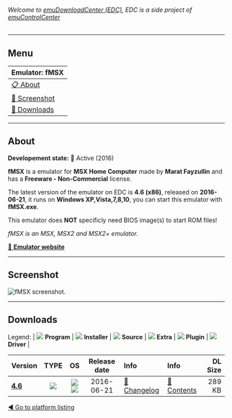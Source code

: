 ###### Welcome to [emuDownloadCenter (EDC)](https://github.com/PhoenixInteractiveNL/emuDownloadCenter/wiki/), EDC is a side project of [emuControlCenter](https://github.com/PhoenixInteractiveNL/emuControlCenter/wiki/)
***
## Menu
| **Emulator: fMSX** |
|:---------|
| [:clipboard: About](#about) |
| [:sunrise: Screenshot](#screenshot) |
| [:floppy_disk: Downloads](#downloads) |
***
## About
**Developement state:** :large_blue_circle: Active (2016)

**fMSX** is a emulator for **MSX Home Computer** made by **Marat Fayzullin** and has a **Freeware - Non-Commercial** license.

The latest version of the emulator on EDC is **4.6 (x86)**, released on **2016-06-21**, it runs on **Windows XP,Vista,7,8,10**, you can start this emulator with **fMSX.exe**.

This emulator does **NOT** specificly need BIOS image(s) to start ROM files!

_fMSX is an MSX, MSX2 and MSX2+ emulator._

[:link: **Emulator website**](http://fms.komkon.org)
***
## Screenshot
![](https://raw.githubusercontent.com/PhoenixInteractiveNL/emuDownloadCenter/master/hooks/fmsx/emulator_screen_01.jpg "fMSX screenshot.")
***
## Downloads
Legend:
| ![](https://raw.githubusercontent.com/wiki/PhoenixInteractiveNL/emuDownloadCenter/images_misc/icon_program_24.png) **Program** | 
![](https://raw.githubusercontent.com/wiki/PhoenixInteractiveNL/emuDownloadCenter/images_misc/icon_installer_24.png) **Installer** | 
![](https://raw.githubusercontent.com/wiki/PhoenixInteractiveNL/emuDownloadCenter/images_misc/icon_source_code_24.png) **Source** | 
![](https://raw.githubusercontent.com/wiki/PhoenixInteractiveNL/emuDownloadCenter/images_misc/icon_extra_24.png) **Extra** | 
![](https://raw.githubusercontent.com/wiki/PhoenixInteractiveNL/emuDownloadCenter/images_misc/icon_plugin_24.png) **Plugin** | 
![](https://raw.githubusercontent.com/wiki/PhoenixInteractiveNL/emuDownloadCenter/images_misc/icon_driver_24.png) **Driver** | 


| Version  | TYPE | OS | Release date  | Info       | Info       | DL Size    |
|:---------|:----:|:--:|:-------------:|:-----------|:-----------|-----------:|
| [**4.6**](https://github.com/PhoenixInteractiveNL/edc-repo0004/raw/master/fmsx/4.6.7z) | ![](https://raw.githubusercontent.com/wiki/PhoenixInteractiveNL/emuDownloadCenter/images_misc/icon_program_24.png) | ![](https://raw.githubusercontent.com/wiki/PhoenixInteractiveNL/emuDownloadCenter/images_misc/logo_windows_24.png)![](https://raw.githubusercontent.com/wiki/PhoenixInteractiveNL/emuDownloadCenter/images_misc/icon_32-bit_24.png) | 2016-06-21 | [:page_facing_up: Changelog](https://github.com/PhoenixInteractiveNL/edc-repo0004/blob/master/fmsx/4.6_changelog.txt) | [:mag_right: Contents](https://github.com/PhoenixInteractiveNL/edc-repo0004/blob/master/fmsx/4.6_contents.txt) | 289 KB |

[:arrow_backward: Go to platform listing](https://github.com/PhoenixInteractiveNL/emuDownloadCenter/wiki/EDC-Platform-List)
